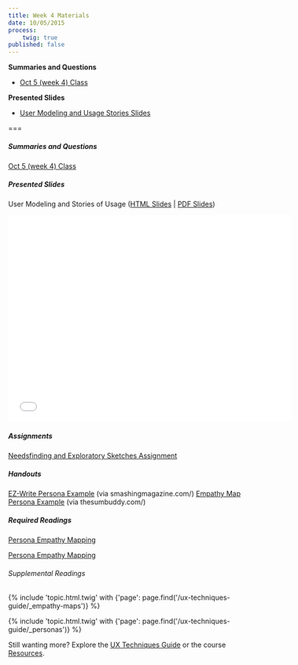 ```yaml
---
title: Week 4 Materials
date: 10/05/2015
process:
    twig: true
published: false
---
```


**Summaries and Questions**
*   [Oct 5 (week 4) Class](https://canvas.sfu.ca/courses/22099/discussion_topics/382626)

**Presented Slides**
*   [User Modeling and Usage Stories Slides](http://slides.com/paulhibbitts/cmpt-363-153-user-modeling-and-stories-of-usage#/)  

===

<style>iframe.embedly-card{float:left;}</style>
##### Summaries and Questions
[Oct 5 (week 4) Class](https://canvas.sfu.ca/courses/22099/discussion_topics/382626)

##### Presented Slides  
User Modeling and Stories of Usage ([HTML Slides](http://slides.com/paulhibbitts/cmpt-363-153-user-modeling-and-stories-of-usage/) | [PDF Slides](#))

<div class="row">
  <div class="col s10">
    <div class="video-container"><iframe src="//slides.com/paulhibbitts/cmpt-363-153-user-modeling-and-stories-of-usage/embed" width="576" height="420" scrolling="no" frameborder="0" webkitallowfullscreen mozallowfullscreen allowfullscreen></iframe></div>
    </div>
  </div>

##### Assignments  
[Needsfinding and Exploratory Sketches Assignment](https://canvas.sfu.ca/courses/22099/assignments/112758)  

##### Handouts  
[EZ-Write Persona Example](http://www.smashingmagazine.com/2014/08/06/a-closer-look-at-personas-part-1/) (via smashingmagazine.com/)
[Empathy Map Persona Example](http://thesumbuddy.com/2014/04/05/2-useful-tools-understand-customer/) (via thesumbuddy.com/)  

##### Required Readings  
[Persona Empathy Mapping](http://www.cooper.com/journal/2014/05/persona-empathy-mapping)
<div class="row"> <div class="col s10">
  <a class="embedly-card" href="http://www.cooper.com/journal/2014/05/persona-empathy-mapping">Persona Empathy Mapping</a>
<script async src="//cdn.embedly.com/widgets/platform.js" charset="UTF-8"></script></div></div>

###### Supplemental Readings
{% include 'topic.html.twig' with {'page': page.find('/ux-techniques-guide/_empathy-maps')} %}  

{% include 'topic.html.twig' with {'page': page.find('/ux-techniques-guide/_personas')} %}  

Still wanting more? Explore the [UX Techniques Guide](../../ux-techniques-guide) or the course [Resources](../../resources).  
